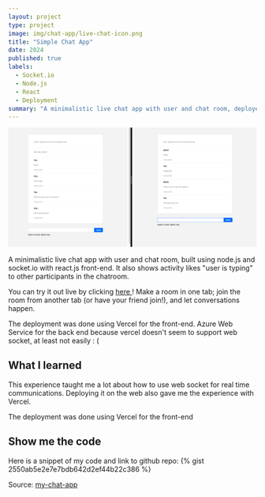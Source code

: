 ```yaml
---
layout: project
type: project
image: img/chat-app/live-chat-icon.png
title: "Simple Chat App"
date: 2024
published: true
labels:
  - Socket.io
  - Node.js
  - React
  - Deployment
summary: "A minimalistic live chat app with user and chat room, deployed using Vercel and Azure."
---
```



<img class="img-fluid" src="../img/chat-app/live-chat.png">

A minimalistic live chat app with user and chat room, built using node.js and socket.io with react.js front-end. It also shows activity likes "user is typing" to other participants in the chatroom.

You can try it out live by clicking  <a href="https://my-chat-app-five-lemon.vercel.app/"> here </a>! Make a room in one tab; join the room from another tab (or have your friend join!), and let conversations happen.

The deployment was done using Vercel for the front-end. Azure Web Service for the back end because vercel doesn't seem to support web socket, at least not easily : \(

## What I learned

This experience taught me a lot about how to use web socket for real time communications. Deploying it on the web also gave me the experience with Vercel.

The deployment was done using Vercel for the front-end

## Show me the code

Here is a snippet of my code and link to github repo:
{% gist 2550ab5e2e7e7bdb642d2ef44b22c386 %}

Source: <a href="https://github.com/DavidHuang2002/my-chat-app">my-chat-app</a>
